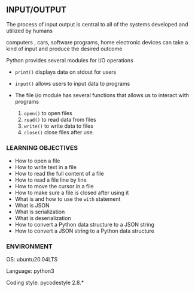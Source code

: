 ## INPUT/OUTPUT

The process of input output is central to all of the systems developed and utilized by humans

computers , cars, software programs, home electronic devices can take a kind of input and produce the desired outcome

Python provides several modules for I/O operations

* `print()` displays data on stdout for users
* `input()` allows users to input data to programs
* The file i/o module has several functions that allows us to interact with programs

    1. `open()` to open files
    2. `read()` to read data from files
    3. `write()` to write data to files
    4. `close()` close files after use.

### LEARNING OBJECTIVES

* How to open a file
* How to write text in a file
* How to read the full content of a file
* How to read a file line by line
* How to move the cursor in a file
* How to make sure a file is closed after using it
* What is and how to use the `with` statement
* What is JSON
* What is serialization
* What is deserialization
* How to convert a Python data structure to a JSON string
* How to convert a JSON string to a Python data structure

### ENVIRONMENT

OS: ubuntu20.04LTS

Language: python3

Coding style: pycodestyle 2.8.\*

